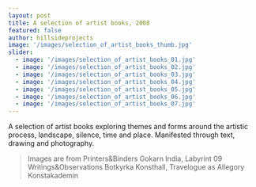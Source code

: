 ```yaml
---
layout: post
title: A selection of artist books, 2008
featured: false
author: hillsideprojects
image: '/images/selection_of_artist_books_thumb.jpg'
slider:
  - image: '/images/selection_of_artist_books_01.jpg'
  - image: '/images/selection_of_artist_books_02.jpg'
  - image: '/images/selection_of_artist_books_03.jpg'
  - image: '/images/selection_of_artist_books_04.jpg'
  - image: '/images/selection_of_artist_books_05.jpg'
  - image: '/images/selection_of_artist_books_06.jpg'
  - image: '/images/selection_of_artist_books_07.jpg'
---
```


A selection of artist books exploring themes and forms around the artistic process, landscape, silence, time and place. Manifested through text, drawing and photography.

> Images are from Printers&Binders Gokarn India, Labyrint 09 Writings&Observations Botkyrka Konsthall, Travelogue as Allegory Konstakademin
